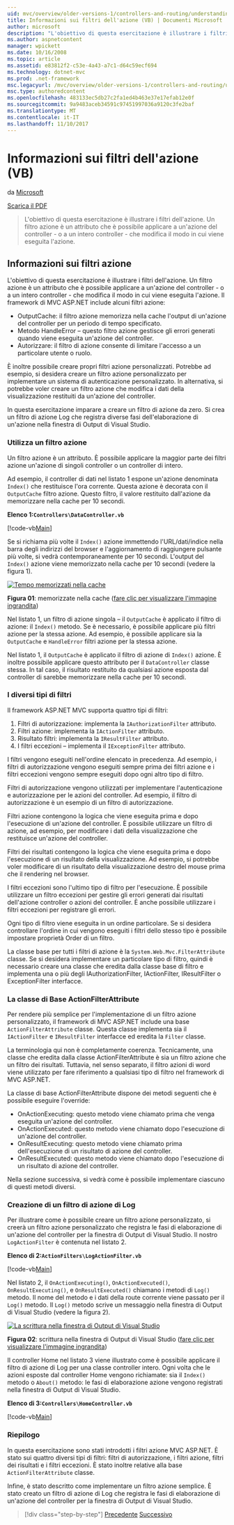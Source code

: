 ```yaml
---
uid: mvc/overview/older-versions-1/controllers-and-routing/understanding-action-filters-vb
title: Informazioni sui filtri dell'azione (VB) | Documenti Microsoft
author: microsoft
description: "L'obiettivo di questa esercitazione è illustrare i filtri dell'azione. Un filtro azione è un attributo che è possibile applicare a un controller intero o un'azione del controller -..."
ms.author: aspnetcontent
manager: wpickett
ms.date: 10/16/2008
ms.topic: article
ms.assetid: e83812f2-c53e-4a43-a7c1-d64c59ecf694
ms.technology: dotnet-mvc
ms.prod: .net-framework
msc.legacyurl: /mvc/overview/older-versions-1/controllers-and-routing/understanding-action-filters-vb
msc.type: authoredcontent
ms.openlocfilehash: 483133ec5db27c2fa1ed4b463e37e17efab12e0f
ms.sourcegitcommit: 9a9483aceb34591c97451997036a9120c3fe2baf
ms.translationtype: MT
ms.contentlocale: it-IT
ms.lasthandoff: 11/10/2017
---
```

<a name="understanding-action-filters-vb"></a>Informazioni sui filtri dell'azione (VB)
====================
da [Microsoft](https://github.com/microsoft)

[Scarica il PDF](http://download.microsoft.com/download/e/f/3/ef3f2ff6-7424-48f7-bdaa-180ef64c3490/ASPNET_MVC_Tutorial_14_VB.pdf)

> L'obiettivo di questa esercitazione è illustrare i filtri dell'azione. Un filtro azione è un attributo che è possibile applicare a un'azione del controller - o a un intero controller - che modifica il modo in cui viene eseguita l'azione.


## <a name="understanding-action-filters"></a>Informazioni sui filtri azione

L'obiettivo di questa esercitazione è illustrare i filtri dell'azione. Un filtro azione è un attributo che è possibile applicare a un'azione del controller - o a un intero controller - che modifica il modo in cui viene eseguita l'azione. Il framework di MVC ASP.NET include alcuni filtri azione:

- OutputCache: il filtro azione memorizza nella cache l'output di un'azione del controller per un periodo di tempo specificato.
- Metodo HandleError – questo filtro azione gestisce gli errori generati quando viene eseguita un'azione del controller.
- Autorizzare: il filtro di azione consente di limitare l'accesso a un particolare utente o ruolo.

È inoltre possibile creare propri filtri azione personalizzati. Potrebbe ad esempio, si desidera creare un filtro azione personalizzato per implementare un sistema di autenticazione personalizzato. In alternativa, si potrebbe voler creare un filtro azione che modifica i dati della visualizzazione restituiti da un'azione del controller.

In questa esercitazione imparare a creare un filtro di azione da zero. Si crea un filtro di azione Log che registra diverse fasi dell'elaborazione di un'azione nella finestra di Output di Visual Studio.

### <a name="using-an-action-filter"></a>Utilizza un filtro azione

Un filtro azione è un attributo. È possibile applicare la maggior parte dei filtri azione un'azione di singoli controller o un controller di intero.

Ad esempio, il controller di dati nel listato 1 espone un'azione denominata `Index()` che restituisce l'ora corrente. Questa azione è decorata con il `OutputCache` filtro azione. Questo filtro, il valore restituito dall'azione da memorizzare nella cache per 10 secondi.

**Elenco 1:`Controllers\DataController.vb`**

[!code-vb[Main](understanding-action-filters-vb/samples/sample1.vb)]

Se si richiama più volte il `Index()` azione immettendo l'URL/dati/indice nella barra degli indirizzi del browser e l'aggiornamento di raggiungere pulsante più volte, si vedrà contemporaneamente per 10 secondi. L'output del `Index()` azione viene memorizzato nella cache per 10 secondi (vedere la figura 1).


[![Tempo memorizzati nella cache](understanding-action-filters-vb/_static/image2.png)](understanding-action-filters-vb/_static/image1.png)

**Figura 01**: memorizzate nella cache ([fare clic per visualizzare l'immagine ingrandita](understanding-action-filters-vb/_static/image3.png))


Nel listato 1, un filtro di azione singola – il `OutputCache` è applicato il filtro di azione: il `Index()` metodo. Se è necessario, è possibile applicare più filtri azione per la stessa azione. Ad esempio, è possibile applicare sia la `OutputCache` e `HandleError` filtri azione per la stessa azione.

Nel listato 1, il `OutputCache` è applicato il filtro di azione di `Index()` azione. È inoltre possibile applicare questo attributo per il `DataController` classe stessa. In tal caso, il risultato restituito da qualsiasi azione esposta dal controller di sarebbe memorizzare nella cache per 10 secondi.

### <a name="the-different-types-of-filters"></a>I diversi tipi di filtri

Il framework ASP.NET MVC supporta quattro tipi di filtri:

1. Filtri di autorizzazione: implementa la `IAuthorizationFilter` attributo.
2. Filtri azione: implementa la `IActionFilter` attributo.
3. Risultato filtri: implementa la `IResultFilter` attributo.
4. I filtri eccezioni – implementa il `IExceptionFilter` attributo.

I filtri vengono eseguiti nell'ordine elencato in precedenza. Ad esempio, i filtri di autorizzazione vengono eseguiti sempre prima dei filtri azione e i filtri eccezioni vengono sempre eseguiti dopo ogni altro tipo di filtro.

Filtri di autorizzazione vengono utilizzati per implementare l'autenticazione e autorizzazione per le azioni del controller. Ad esempio, il filtro di autorizzazione è un esempio di un filtro di autorizzazione.

Filtri azione contengono la logica che viene eseguita prima e dopo l'esecuzione di un'azione del controller. È possibile utilizzare un filtro di azione, ad esempio, per modificare i dati della visualizzazione che restituisce un'azione del controller.

Filtri dei risultati contengono la logica che viene eseguita prima e dopo l'esecuzione di un risultato della visualizzazione. Ad esempio, si potrebbe voler modificare di un risultato della visualizzazione destro del mouse prima che il rendering nel browser.

I filtri eccezioni sono l'ultimo tipo di filtro per l'esecuzione. È possibile utilizzare un filtro eccezioni per gestire gli errori generati dai risultati dell'azione controller o azioni del controller. È anche possibile utilizzare i filtri eccezioni per registrare gli errori.

Ogni tipo di filtro viene eseguita in un ordine particolare. Se si desidera controllare l'ordine in cui vengono eseguiti i filtri dello stesso tipo è possibile impostare proprietà Order di un filtro.

La classe base per tutti i filtri di azione è la `System.Web.Mvc.FilterAttribute` classe. Se si desidera implementare un particolare tipo di filtro, quindi è necessario creare una classe che eredita dalla classe base di filtro e implementa una o più degli IAuthorizationFilter, IActionFilter, IResultFilter o ExceptionFilter interfacce.

### <a name="the-base-actionfilterattribute-class"></a>La classe di Base ActionFilterAttribute

Per rendere più semplice per l'implementazione di un filtro azione personalizzato, il framework di MVC ASP.NET include una base `ActionFilterAttribute` classe. Questa classe implementa sia il `IActionFilter` e `IResultFilter` interfacce ed eredita la `Filter` classe.

La terminologia qui non è completamente coerenza. Tecnicamente, una classe che eredita dalla classe ActionFilterAttribute è sia un filtro azione che un filtro dei risultati. Tuttavia, nel senso separato, il filtro azioni di word viene utilizzato per fare riferimento a qualsiasi tipo di filtro nel framework di MVC ASP.NET.

La classe di base ActionFilterAttribute dispone dei metodi seguenti che è possibile eseguire l'override:

- OnActionExecuting: questo metodo viene chiamato prima che venga eseguita un'azione del controller.
- OnActionExecuted: questo metodo viene chiamato dopo l'esecuzione di un'azione del controller.
- OnResultExecuting: questo metodo viene chiamato prima dell'esecuzione di un risultato di azione del controller.
- OnResultExecuted: questo metodo viene chiamato dopo l'esecuzione di un risultato di azione del controller.

Nella sezione successiva, si vedrà come è possibile implementare ciascuno di questi metodi diversi.

### <a name="creating-a-log-action-filter"></a>Creazione di un filtro di azione di Log

Per illustrare come è possibile creare un filtro azione personalizzato, si creerà un filtro azione personalizzato che registra le fasi di elaborazione di un'azione del controller per la finestra di Output di Visual Studio. Il nostro `LogActionFilter` è contenuta nel listato 2.

**Elenco di 2:`ActionFilters\LogActionFilter.vb`**

[!code-vb[Main](understanding-action-filters-vb/samples/sample2.vb)]

Nel listato 2, il `OnActionExecuting()`, `OnActionExecuted()`, `OnResultExecuting()`, e `OnResultExecuted()` chiamano i metodi di `Log()` metodo. Il nome del metodo e i dati della route corrente viene passato per il `Log()` metodo. Il `Log()` metodo scrive un messaggio nella finestra di Output di Visual Studio (vedere la figura 2).


[![La scrittura nella finestra di Output di Visual Studio](understanding-action-filters-vb/_static/image5.png)](understanding-action-filters-vb/_static/image4.png)

**Figura 02**: scrittura nella finestra di Output di Visual Studio ([fare clic per visualizzare l'immagine ingrandita](understanding-action-filters-vb/_static/image6.png))


Il controller Home nel listato 3 viene illustrato come è possibile applicare il filtro di azione di Log per una classe controller intero. Ogni volta che le azioni esposte dal controller Home vengono richiamate: sia il `Index()` metodo o `About()` metodo: le fasi di elaborazione azione vengono registrati nella finestra di Output di Visual Studio.

**Elenco di 3:`Controllers\HomeController.vb`**

[!code-vb[Main](understanding-action-filters-vb/samples/sample3.vb)]

### <a name="summary"></a>Riepilogo

In questa esercitazione sono stati introdotti i filtri azione MVC ASP.NET. È stato sui quattro diversi tipi di filtri: filtri di autorizzazione, i filtri azione, filtri dei risultati e i filtri eccezioni. È stato inoltre relative alla base `ActionFilterAttribute` classe.

Infine, è stato descritto come implementare un filtro azione semplice. È stato creato un filtro di azione di Log che registra le fasi di elaborazione di un'azione del controller per la finestra di Output di Visual Studio.

>[!div class="step-by-step"]
[Precedente](asp-net-mvc-routing-overview-vb.md)
[Successivo](improving-performance-with-output-caching-vb.md)
